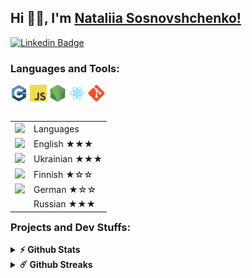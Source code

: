 ## Hi 👋🏻, I'm [Nataliia Sosnovshchenko!](https://github.com/sonata22/)
[![Linkedin Badge](https://img.shields.io/badge/-LinkedIn-0e76a8?style=flat-square&logo=Linkedin&logoColor=white)](https://www.linkedin.com/in/nataliia-sosnovshchenko-38148a176/)


### Languages and Tools:

<code><img height="27" src="https://raw.githubusercontent.com/github/explore/80688e429a7d4ef2fca1e82350fe8e3517d3494d/topics/cpp/cpp.png" alt="cpp"></code>
<code><img height="27" src="https://raw.githubusercontent.com/github/explore/80688e429a7d4ef2fca1e82350fe8e3517d3494d/topics/javascript/javascript.png" alt="javascript"></code>
<code><img height="27" src="https://raw.githubusercontent.com/github/explore/80688e429a7d4ef2fca1e82350fe8e3517d3494d/topics/nodejs/nodejs.png" alt="nodejs"></code>
<code><img height="27" src="https://raw.githubusercontent.com/github/explore/80688e429a7d4ef2fca1e82350fe8e3517d3494d/topics/react/react.png" alt="react"></code>
<code><img height="27" src="https://raw.githubusercontent.com/devicons/devicon/master/icons/git/git-original.svg" alt="git"></code>

<table align="right">
    <tbody>
      <tr>
        <td><img src="https://encrypted-tbn0.gstatic.com/images?q=tbn:ANd9GcRcKsE7_MvVCRJLZPkqoCRy452rJvpF_-wIOg&usqp=CAU" width="25"></td>
        <td>Languages</td>
      </tr>
      <tr>
        <td><img src="https://upload.wikimedia.org/wikipedia/en/thumb/a/a4/Flag_of_the_United_States.svg/1200px-Flag_of_the_United_States.svg.png" height="15"></td>
        <td>English ★★★</td>
      </tr>
      <tr>
        <td><img src="https://upload.wikimedia.org/wikipedia/commons/thumb/4/49/Flag_of_Ukraine.svg/255px-Flag_of_Ukraine.svg.png" height="15"></td>
        <td>Ukrainian ★★★</td>
      </tr>
      <tr>
        <td><img src="https://upload.wikimedia.org/wikipedia/commons/thumb/b/bc/Flag_of_Finland.svg/1200px-Flag_of_Finland.svg.png" height="15"></td>
        <td>Finnish ★☆☆</td>
      </tr>
      <tr>
        <td><img src="https://upload.wikimedia.org/wikipedia/en/thumb/b/ba/Flag_of_Germany.svg/1200px-Flag_of_Germany.svg.png" height="15"></td>
        <td>German ★☆☆</td>
      </tr>
      <tr>
        <td></td>
        <td>Russian ★★★</td>
      </tr>
    </tbody>
</table>


### Projects and Dev Stuffs:

<details>	
  <summary><b>⚡ Github Stats</b></summary>

  <br />
  <img height="180em" src="https://github-readme-stats.vercel.app/api?username=sonata22&show_icons=true&hide_border=true&&count_private=true&include_all_commits=true" />
  <img height="180em" src="https://github-readme-stats.vercel.app/api/top-langs/?username=sonata22&exclude_repo=KNN-Image-Classification&show_icons=true&hide_border=true&layout=compact&langs_count=8"/>
</details>

<details>	
  <summary><b>☄️ Github Streaks</b></summary>

  <br />
  <img height="180em" src="https://github-readme-streak-stats.herokuapp.com/?user=sonata22&hide_border=true" />
</details>
